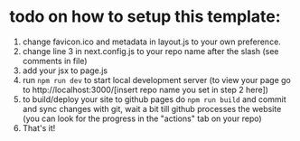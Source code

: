 # todo on how to setup this template:

1. change favicon.ico and metadata in layout.js to your own preference.
2. change line 3 in next.config.js to your repo name after the slash (see comments in file)
3. add your jsx to page.js
4. run `npm run dev` to start local development server (to view your page go to http://localhost:3000/[insert repo name you set in step 2 here])
5. to build/deploy your site to github pages do `npm run build` and commit and sync changes with git, wait a bit till github processes the website (you can look for the progress in the "actions" tab on your repo)
6. That's it!